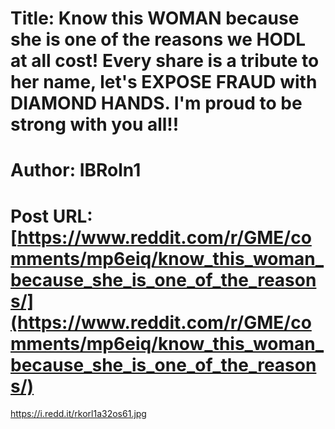 # Title: Know this WOMAN because she is one of the reasons we HODL at all cost! Every share is a tribute to her name, let's EXPOSE FRAUD with DIAMOND HANDS. I'm proud to be strong with you all!!
# Author: IBRoln1
# Post URL: [https://www.reddit.com/r/GME/comments/mp6eiq/know_this_woman_because_she_is_one_of_the_reasons/](https://www.reddit.com/r/GME/comments/mp6eiq/know_this_woman_because_she_is_one_of_the_reasons/)


https://i.redd.it/rkorl1a32os61.jpg